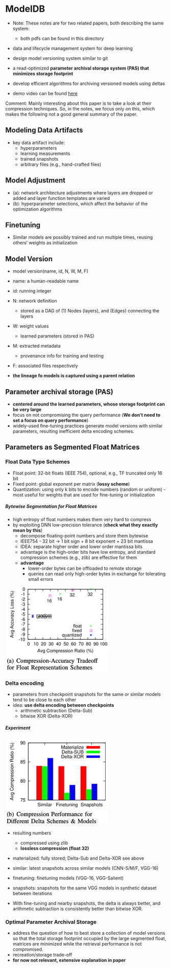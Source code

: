 # ModelDB

- Note: These notes are for two related papers, both describing the same system: 
    - both pdfs can be found in this directory

- data and lifecycle management system for deep learning
- design model versioning system similar to git 
- a read-optimized **parameter archival storage system (PAS) that minimizes storage footprint**
- develop efficient algorithms for archiving versioned models using deltas
- demo video can be found [here](https://www.youtube.com/watch?v=4JVehm5Ohg4&feature=youtu.be)

Comment: Mainly interesting about this paper is to take a look at their compression techniques.
So, in the notes, we focus only on this, which makes the following not a good general summary of the paper. 

## Modeling Data Artifacts 
- key data artifact include: 
    - hyperparameters
    - learning measurements 
    - trained snapshots
    - arbitrary files (e.g., hand-crafted files)   

## Model Adjustment
- (a): network architecture adjustments where layers are dropped or added and layer function templates are varied
- (b): hyperparameter selections, which affect the behavior of the optimization algorithms

## Finetuning 
- Similar models are possibly trained and run multiple times, reusing others’ weights as initialization

## Model Version 
- model version(name, id, N, W, M, F)
- name: a human-readable name 
- id: running integer
- N: network definition
    - stored as a DAG of (1) Nodes (layers), and (Edges) connecting the layers
- W: weight values
    - learned parameters (stored in PAS)
- M: extracted metadata
    - provenance info for training and testing
- F: associated files respectively

- **the lineage fo models is captured using a parent relation**

## Parameter archival storage (PAS)
- **centered around the learned parameters, whose storage footprint can be very large**
- focus on not compromising the query performance (**We don't need to set a focus on query performance**)
- widely-used fine-tuning practices generate model versions with similar parameters, resulting
inefficient delta encoding schemes.

## Parameters as Segmented Float Matrices 
### Float Data Type Schemes
- Float point: 32-bit floats (IEEE 754), optional, e.g., TF truncated only 16 bit
- Fixed point: global exponent per matrix (**lossy scheme**)
- Quantization: using only k bits to encode numbers (random or uniform) - most useful for weights that are used for 
fine-tuning or initialization

#####  Bytewise Segmentation for Float Matrices
- high entropy of float numbers makes them very hard to compress
- by exploiting DNN low-precision tolerance (**check what they exactly mean by this**)
    - decompose floating-point numbers and store them bytewise
    - IEEE754 - 32 bit -> 1 bit sign + 8 bit exponent + 23 bit mantissa
    - IDEA: separate higher order and lower order mantissa bits 
    - advantage is the high-order bits have low entropy, and standard compression schemes (e.g., zlib) are effective for
     them
    - **advantage**
        - lower-order bytes can be offloaded to remote storage
        - queries can read only high-order bytes in exchange for tolerating small errors
        
![alt compression-accuracy](./images/compression-accuracy.png "compression-accuracy")
        
### Delta encoding
- parameters from checkpoint snapshots for the same or similar models tend to be close to each other
- idea: **use delta encoding between checkpoints**
    - arithmetic subtraction (Delta-Sub)
    - bitwise XOR (Delta-XOR)
    
##### Experiment
![alt compression-performance](./images/compression-performance.png "compression-performance")

- resulting numbers
    - compressed using zlib
    - **lossless compression (float 32)**

- materialized: fully stored; Delta-Sub and Delta-XOR see above

- similar: latest snapshots across similar models (CNN-S/M/F, VGG-16)
- finetuning: finetuning models (VGG-16, VGG-Salient)
- snapshots: snapshots for the same VGG models in synthetic dataset between iterations
- With fine-tuning and nearby snapshots, the delta is always better, and arithmetic subtraction is consistently better
 than bitwise XOR.

    
### Optimal Parameter Archival Storage 
- address the question of how to best store a collection of model versions so that the total storage footprint occupied
 by the large segmented float, matrices are minimized while the retrieval performance is not compromised.
- recreation/storage trade-off 
- **for now not relevant, extensive explanation in paper**
